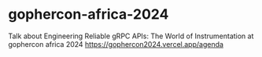 # gophercon-africa-2024
Talk about Engineering Reliable gRPC APIs: The World of Instrumentation at gophercon africa 2024 https://gophercon2024.vercel.app/agenda
